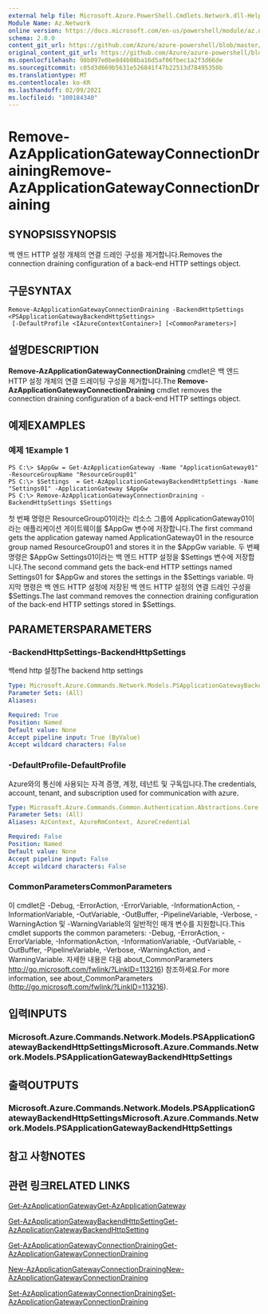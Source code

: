 ```yaml
---
external help file: Microsoft.Azure.PowerShell.Cmdlets.Network.dll-Help.xml
Module Name: Az.Network
online version: https://docs.microsoft.com/en-us/powershell/module/az.network/remove-azapplicationgatewayconnectiondraining
schema: 2.0.0
content_git_url: https://github.com/Azure/azure-powershell/blob/master/src/Network/Network/help/Remove-AzApplicationGatewayConnectionDraining.md
original_content_git_url: https://github.com/Azure/azure-powershell/blob/master/src/Network/Network/help/Remove-AzApplicationGatewayConnectionDraining.md
ms.openlocfilehash: 98b097e0be8d4b08ba16d5af06fbec1a2f3d66de
ms.sourcegitcommit: c05d3d669b5631e526841f47b22513d78495350b
ms.translationtype: MT
ms.contentlocale: ko-KR
ms.lasthandoff: 02/09/2021
ms.locfileid: "100184340"
---
```

# <span data-ttu-id="88402-101">Remove-AzApplicationGatewayConnectionDraining</span><span class="sxs-lookup"><span data-stu-id="88402-101">Remove-AzApplicationGatewayConnectionDraining</span></span>

## <span data-ttu-id="88402-102">SYNOPSIS</span><span class="sxs-lookup"><span data-stu-id="88402-102">SYNOPSIS</span></span>
<span data-ttu-id="88402-103">백 엔드 HTTP 설정 개체의 연결 드레인 구성을 제거합니다.</span><span class="sxs-lookup"><span data-stu-id="88402-103">Removes the connection draining configuration of a back-end HTTP settings object.</span></span>

## <span data-ttu-id="88402-104">구문</span><span class="sxs-lookup"><span data-stu-id="88402-104">SYNTAX</span></span>

```
Remove-AzApplicationGatewayConnectionDraining -BackendHttpSettings <PSApplicationGatewayBackendHttpSettings>
 [-DefaultProfile <IAzureContextContainer>] [<CommonParameters>]
```

## <span data-ttu-id="88402-105">설명</span><span class="sxs-lookup"><span data-stu-id="88402-105">DESCRIPTION</span></span>
<span data-ttu-id="88402-106">**Remove-AzApplicationGatewayConnectionDraining** cmdlet은 백 엔드 HTTP 설정 개체의 연결 드레이팅 구성을 제거합니다.</span><span class="sxs-lookup"><span data-stu-id="88402-106">The **Remove-AzApplicationGatewayConnectionDraining** cmdlet removes the connection draining configuration of a back-end HTTP settings object.</span></span>

## <span data-ttu-id="88402-107">예제</span><span class="sxs-lookup"><span data-stu-id="88402-107">EXAMPLES</span></span>

### <span data-ttu-id="88402-108">예제 1</span><span class="sxs-lookup"><span data-stu-id="88402-108">Example 1</span></span>
```
PS C:\> $AppGw = Get-AzApplicationGateway -Name "ApplicationGateway01" -ResourceGroupName "ResourceGroup01"
PS C:\> $Settings  = Get-AzApplicationGatewayBackendHttpSettings -Name "Settings01" -ApplicationGateway $AppGw
PS C:\> Remove-AzApplicationGatewayConnectionDraining -BackendHttpSettings $Settings
```

<span data-ttu-id="88402-109">첫 번째 명령은 ResourceGroup01이라는 리소스 그룹에 ApplicationGateway01이라는 애플리케이션 게이트웨이를 $AppGw 변수에 저장합니다.</span><span class="sxs-lookup"><span data-stu-id="88402-109">The first command gets the application gateway named ApplicationGateway01 in the resource group named ResourceGroup01 and stores it in the $AppGw variable.</span></span>
<span data-ttu-id="88402-110">두 번째 명령은 $AppGw Settings01이라는 백 엔드 HTTP 설정을 $Settings 변수에 저장합니다.</span><span class="sxs-lookup"><span data-stu-id="88402-110">The second command gets the back-end HTTP settings named Settings01 for $AppGw and stores the settings in the $Settings variable.</span></span>
<span data-ttu-id="88402-111">마지막 명령은 백 엔드 HTTP 설정에 저장된 백 엔드 HTTP 설정의 연결 드레인 구성을 $Settings.</span><span class="sxs-lookup"><span data-stu-id="88402-111">The last command removes the connection draining configuration of the back-end HTTP settings stored in $Settings.</span></span>

## <span data-ttu-id="88402-112">PARAMETERS</span><span class="sxs-lookup"><span data-stu-id="88402-112">PARAMETERS</span></span>

### <span data-ttu-id="88402-113">-BackendHttpSettings</span><span class="sxs-lookup"><span data-stu-id="88402-113">-BackendHttpSettings</span></span>
<span data-ttu-id="88402-114">백end http 설정</span><span class="sxs-lookup"><span data-stu-id="88402-114">The backend http settings</span></span>

```yaml
Type: Microsoft.Azure.Commands.Network.Models.PSApplicationGatewayBackendHttpSettings
Parameter Sets: (All)
Aliases:

Required: True
Position: Named
Default value: None
Accept pipeline input: True (ByValue)
Accept wildcard characters: False
```

### <span data-ttu-id="88402-115">-DefaultProfile</span><span class="sxs-lookup"><span data-stu-id="88402-115">-DefaultProfile</span></span>
<span data-ttu-id="88402-116">Azure와의 통신에 사용되는 자격 증명, 계정, 테넌트 및 구독입니다.</span><span class="sxs-lookup"><span data-stu-id="88402-116">The credentials, account, tenant, and subscription used for communication with azure.</span></span>

```yaml
Type: Microsoft.Azure.Commands.Common.Authentication.Abstractions.Core.IAzureContextContainer
Parameter Sets: (All)
Aliases: AzContext, AzureRmContext, AzureCredential

Required: False
Position: Named
Default value: None
Accept pipeline input: False
Accept wildcard characters: False
```

### <span data-ttu-id="88402-117">CommonParameters</span><span class="sxs-lookup"><span data-stu-id="88402-117">CommonParameters</span></span>
<span data-ttu-id="88402-118">이 cmdlet은 -Debug, -ErrorAction, -ErrorVariable, -InformationAction, -InformationVariable, -OutVariable, -OutBuffer, -PipelineVariable, -Verbose, -WarningAction 및 -WarningVariable의 일반적인 매개 변수를 지원합니다.</span><span class="sxs-lookup"><span data-stu-id="88402-118">This cmdlet supports the common parameters: -Debug, -ErrorAction, -ErrorVariable, -InformationAction, -InformationVariable, -OutVariable, -OutBuffer, -PipelineVariable, -Verbose, -WarningAction, and -WarningVariable.</span></span> <span data-ttu-id="88402-119">자세한 내용은 다음 about_CommonParameters http://go.microsoft.com/fwlink/?LinkID=113216) 참조하세요.</span><span class="sxs-lookup"><span data-stu-id="88402-119">For more information, see about_CommonParameters (http://go.microsoft.com/fwlink/?LinkID=113216).</span></span>

## <span data-ttu-id="88402-120">입력</span><span class="sxs-lookup"><span data-stu-id="88402-120">INPUTS</span></span>

### <span data-ttu-id="88402-121">Microsoft.Azure.Commands.Network.Models.PSApplicationGatewayBackendHttpSettings</span><span class="sxs-lookup"><span data-stu-id="88402-121">Microsoft.Azure.Commands.Network.Models.PSApplicationGatewayBackendHttpSettings</span></span>

## <span data-ttu-id="88402-122">출력</span><span class="sxs-lookup"><span data-stu-id="88402-122">OUTPUTS</span></span>

### <span data-ttu-id="88402-123">Microsoft.Azure.Commands.Network.Models.PSApplicationGatewayBackendHttpSettings</span><span class="sxs-lookup"><span data-stu-id="88402-123">Microsoft.Azure.Commands.Network.Models.PSApplicationGatewayBackendHttpSettings</span></span>

## <span data-ttu-id="88402-124">참고 사항</span><span class="sxs-lookup"><span data-stu-id="88402-124">NOTES</span></span>

## <span data-ttu-id="88402-125">관련 링크</span><span class="sxs-lookup"><span data-stu-id="88402-125">RELATED LINKS</span></span>

[<span data-ttu-id="88402-126">Get-AzApplicationGateway</span><span class="sxs-lookup"><span data-stu-id="88402-126">Get-AzApplicationGateway</span></span>](./Get-AzApplicationGateway.md)

[<span data-ttu-id="88402-127">Get-AzApplicationGatewayBackendHttpSetting</span><span class="sxs-lookup"><span data-stu-id="88402-127">Get-AzApplicationGatewayBackendHttpSetting</span></span>](./Get-AzApplicationGatewayBackendHttpSetting.md)

[<span data-ttu-id="88402-128">Get-AzApplicationGatewayConnectionDraining</span><span class="sxs-lookup"><span data-stu-id="88402-128">Get-AzApplicationGatewayConnectionDraining</span></span>](./Get-AzApplicationGatewayConnectionDraining.md)

[<span data-ttu-id="88402-129">New-AzApplicationGatewayConnectionDraining</span><span class="sxs-lookup"><span data-stu-id="88402-129">New-AzApplicationGatewayConnectionDraining</span></span>](./New-AzApplicationGatewayConnectionDraining.md)

[<span data-ttu-id="88402-130">Set-AzApplicationGatewayConnectionDraining</span><span class="sxs-lookup"><span data-stu-id="88402-130">Set-AzApplicationGatewayConnectionDraining</span></span>](./Set-AzApplicationGatewayConnectionDraining.md)

